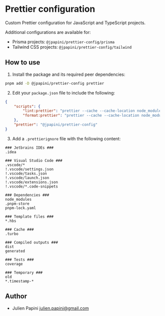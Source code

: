 # Prettier configuration

Custom Prettier configuration for JavaScript and TypeScript projects.

Additional configurations are available for:

-   Prisma projects: `@jpapini/prettier-config/prisma`
-   Tailwind CSS projects: `@jpapini/prettier-config/tailwind`

## How to use

1. Install the package and its required peer dependencies:

```bash
pnpm add -D @jpapini/prettier-config prettier
```

2. Edit your `package.json` file to include the following:

```json
{
    "scripts": {
        "lint:prettier": "prettier --cache --cache-location node_modules/.cache/prettier/.prettiercache --check -u '**/*'",
        "format:prettier": "prettier --cache --cache-location node_modules/.cache/prettier/.prettiercache --write -u '**/*'"
    },
    "prettier": "@jpapini/prettier-config"
}
```

3. Add a `.prettierignore` file with the following content:

```text
### Jetbrains IDEs ###
.idea

### Visual Studio Code ###
.vscode/*
!.vscode/settings.json
!.vscode/tasks.json
!.vscode/launch.json
!.vscode/extensions.json
!.vscode/*.code-snippets

### Dependencies ###
node_modules
.pnpm-store
pnpm-lock.yaml

### Template files ###
*.hbs

### Cache ###
.turbo

### Compiled outputs ###
dist
generated

### Tests ###
coverage

### Temporary ###
old
*.timestamp-*
```

## Author

-   Julien Papini <julien.papini@gmail.com>
